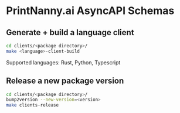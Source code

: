 # PrintNanny.ai AsyncAPI Schemas

## Generate + build a language client

```bash
cd clients/<package directory>/
make <language>-client-build
```

Supported languages: Rust, Python, Typescript

## Release a new package version

```bash
cd clients/<package directory>/
bump2version --new-version=<version>
make clients-release
```